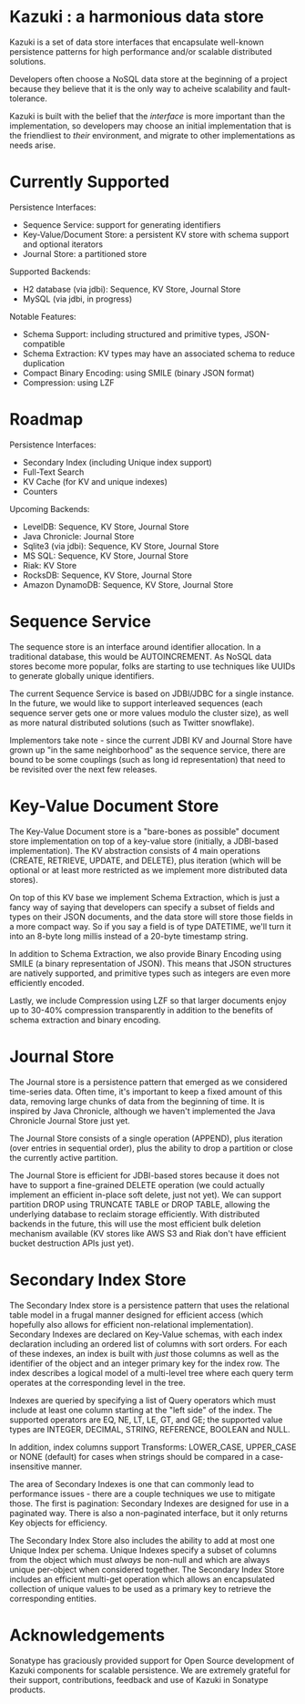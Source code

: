 # Kazuki : a harmonious data store

Kazuki is a set of data store interfaces that encapsulate
well-known persistence patterns for high performance
and/or scalable distributed solutions.

Developers often choose a NoSQL data store at the beginning
of a project because they believe that it is the only way
to acheive scalability and fault-tolerance.

Kazuki is built with the belief that the *interface* is more
important than the implementation, so developers may choose
an initial implementation that is the friendliest to *their*
environment, and migrate to other implementations as needs
arise.


# Currently Supported

Persistence Interfaces:

* Sequence Service: support for generating identifiers
* Key-Value/Document Store: a persistent KV store with schema support and optional iterators
* Journal Store: a partitioned store

Supported Backends:

* H2 database (via jdbi): Sequence, KV Store, Journal Store
* MySQL (via jdbi, in progress)

Notable Features:

* Schema Support: including structured and primitive types, JSON-compatible
* Schema Extraction: KV types may have an associated schema to reduce duplication
* Compact Binary Encoding: using SMILE (binary JSON format)
* Compression: using LZF


# Roadmap

Persistence Interfaces:

* Secondary Index (including Unique index support)
* Full-Text Search
* KV Cache (for KV and unique indexes)
* Counters

Upcoming Backends:

* LevelDB: Sequence, KV Store, Journal Store
* Java Chronicle: Journal Store
* Sqlite3 (via jdbi): Sequence, KV Store, Journal Store
* MS SQL: Sequence, KV Store, Journal Store
* Riak: KV Store
* RocksDB: Sequence, KV Store, Journal Store
* Amazon DynamoDB: Sequence, KV Store, Journal Store


# Sequence Service

The sequence store is an interface around identifier allocation. In a
traditional database, this would be AUTOINCREMENT. As NoSQL data stores
become more popular, folks are starting to use techniques like UUIDs
to generate globally unique identifiers.

The current Sequence Service is based on JDBI/JDBC for a single instance.
In the future, we would like to support interleaved sequences (each
sequence server gets one or more values modulo the cluster size), as well
as more natural distributed solutions (such as Twitter snowflake).

Implementors take note - since the current JDBI KV and Journal Store
have grown up "in the same neighborhood" as the sequence service, there
are bound to be some couplings (such as long id representation) that need
to be revisited over the next few releases.


# Key-Value Document Store

The Key-Value Document store is a "bare-bones as possible" document
store implementation on top of a key-value store (initially, a JDBI-based
implementation). The KV abstraction consists of 4 main operations (CREATE,
RETRIEVE, UPDATE, and DELETE), plus iteration (which will be optional
or at least more restricted as we implement more distributed data stores).

On top of this KV base we implement Schema Extraction, which is just a
fancy way of saying that developers can specify a subset of fields and
types on their JSON documents, and the data store will store those fields
in a more compact way. So if you say a field is of type DATETIME, we'll
turn it into an 8-byte long millis instead of a 20-byte timestamp string.

In addition to Schema Extraction, we also provide Binary Encoding using
SMILE (a binary representation of JSON). This means that JSON structures
are natively supported, and primitive types such as integers are even more
efficiently encoded.

Lastly, we include Compression using LZF so that larger documents enjoy
up to 30-40% compression transparently in addition to the benefits of
schema extraction and binary encoding.


# Journal Store

The Journal store is a persistence pattern that emerged as we considered
time-series data. Often time, it's important to keep a fixed amount of
this data, removing large chunks of data from the beginning of time. It
is inspired by Java Chronicle, although we haven't implemented the Java
Chronicle Journal Store just yet.

The Journal Store consists of a single operation (APPEND), plus iteration
(over entries in sequential order), plus the ability to drop a partition
or close the currently active partition.

The Journal Store is efficient for JDBI-based stores because it does not
have to support a fine-grained DELETE operation (we could actually implement
an efficient in-place soft delete, just not yet). We can support partition
DROP using TRUNCATE TABLE or DROP TABLE, allowing the underlying database
to reclaim storage efficiently. With distributed backends in the future,
this will use the most efficient bulk deletion mechanism available (KV
stores like AWS S3 and Riak don't have efficient bucket destruction APIs
just yet).


# Secondary Index Store

The Secondary Index store is a persistence pattern that uses the relational
table model in a frugal manner designed for efficient access (which hopefully
also allows for efficient non-relational implementation). Secondary Indexes
are declared on Key-Value schemas, with each index declaration including an
ordered list of columns with sort orders. For each of these indexes, an
index is built with *just* those columns as well as the identifier
of the object and an integer primary key for the index row. The index describes
a logical model of a multi-level tree where each query term operates at the
corresponding level in the tree.

Indexes are queried by specifying a list of Query operators which must
include at least one column starting at the "left side" of the index.
The supported operators are EQ, NE, LT, LE, GT, and GE; the supported
value types are INTEGER, DECIMAL, STRING, REFERENCE, BOOLEAN and NULL.

In addition, index columns support Transforms: LOWER_CASE, UPPER_CASE or
NONE (default) for cases when strings should be compared in a case-insensitive
manner.

The area of Secondary Indexes is one that can commonly lead to performance
issues - there are a couple techniques we use to mitigate those. The first
is pagination: Secondary Indexes are designed for use in a paginated way.
There is also a non-paginated interface, but it only returns Key objects
for efficiency.

The Secondary Index Store also includes the ability to add at most one
Unique Index per schema. Unique Indexes specify a subset of columns from
the object which must *always* be non-null and which are always unique
per-object when considered together. The Secondary Index Store includes
an efficient multi-get operation which allows an encapsulated collection
of unique values to be used as a primary key to retrieve the corresponding
entities.


# Acknowledgements

Sonatype has graciously provided support for Open Source
development of Kazuki components for scalable persistence.
We are extremely grateful for their support, contributions,
feedback and use of Kazuki in Sonatype products.


